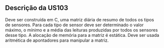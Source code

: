 ## Descrição da US103
Deve ser construída em C, uma matriz diária de resumo de todos os tipos de sensores. Para
cada tipo de sensor deve ser determinado o valor máximo, o mínimo e a média das leituras
produzidas por todos os sensores desse tipo. A alocação de memória para a matriz é estática. Deve
ser usada aritmética de apontadores para manipular a matriz.
